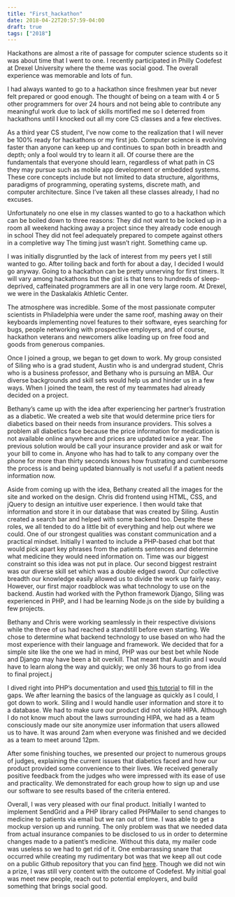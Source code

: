 ```yaml
---
title: "First_hackathon"
date: 2018-04-22T20:57:59-04:00
draft: true
tags: ["2018"]
---
```


Hackathons are almost a rite of passage for computer science students so it was about time that I went to one. I recently participated in Philly Codefest at Drexel University where the theme was social good. The overall experience was memorable and lots of fun.

I had always wanted to go to a hackathon since freshmen year but never felt prepared or good enough. The thought of being on a team with 4 or 5 other programmers for over 24 hours and not being able to contribute any meaningful work due to lack of skills mortified me so I deterred from hackathons until I knocked out all my core CS classes and a few electives.

As a third year CS student, I’ve now come to the realization that I will never be 100% ready for hackathons or my first job. Computer science is evolving faster than anyone can keep up and continues to span both in breadth and depth; only a fool would try to learn it all. Of course there are the fundamentals that everyone should learn, regardless of what path in CS they may pursue such as mobile app development or embedded systems. These core concepts include but not limited to data structure, algorithms, paradigms of programming, operating systems, discrete math, and computer architecture. Since I’ve taken all these classes already, I had no excuses.

Unfortunately no one else in my classes wanted to go to a hackathon which can be boiled down to three reasons:
They did not want to be locked up in a room all weekend hacking away a project since they already code enough in school
They did not feel adequately prepared to compete against others in a completive way
The timing just wasn’t right. Something came up.

I was initially disgruntled by the lack of interest from my peers yet I still wanted to go. After toiling back and forth for about a day, I decided I would go anyway. Going to a hackathon can be pretty unnerving for first timers. It will vary among hackathons but the gist is that tens to hundreds of sleep-deprived, caffeinated programmers are all in one very large room. At Drexel, we were in the Daskalakis Athletic Center.

The atmosphere was incredible. Some of the most passionate computer scientists in Philadelphia were under the same roof, mashing away on their keyboards implementing novel features to their software, eyes searching for bugs, people networking with prospective employers, and of course, hackathon veterans and newcomers alike loading up on free food and goods from generous companies.

Once I joined a group, we began to get down to work. My group consisted of Siling who is a grad student, Austin who is and undergrad student, Chris who is a business professor, and Bethany who is pursuing an MBA. Our diverse backgrounds and skill sets would help us and hinder us in a few ways. When I joined the team, the rest of my teammates had already decided on a project.

Bethany’s came up with the idea after experiencing her partner’s frustration as a diabetic. We created a web site that would determine price tiers for diabetics based on their needs from insurance providers. This solves a problem all diabetics face because the price information for medication is not available online anywhere and prices are updated twice a year. The previous solution would be call your insurance provider and ask or wait for your bill to come in. Anyone who has had to talk to any company over the phone for more than thirty seconds knows how frustrating and cumbersome the process is and being updated biannually is not useful if a patient needs information now.

Aside from coming up with the idea, Bethany created all the images for the site and worked on the design. Chris did frontend using HTML, CSS, and jQuery to design an intuitive user experience. I then would take that information and store it in our database that was created by Siling. Austin created a search bar and helped with some backend too. Despite these roles, we all tended to do a little bit of everything and help out where we could. One of our strongest qualities was constant communication and a practical mindset. Initially I wanted to include a PHP-based chat bot that would pick apart key phrases from the patients sentences and determine what medicine they would need information on. Time was our biggest constraint so this idea was not put in place. Our second biggest restraint was our diverse skill set which was a double edged sword. Our collective breadth our knowledge easily allowed us to divide the work up fairly easy. However, our first major roadblock was what technology to use on the backend. Austin had worked with the Python framework Django, Siling was experienced in PHP, and I had be learning Node.js on the side by building a few projects.

Bethany and Chris were working seamlessly in their respective divisions while the three of us had reached a standstill before even starting. We chose to determine what backend technology to use based on who had the most experience with their language and framework. We decided that for a simple site like the one we had in mind, PHP was our best bet while Node and Django may have been a bit overkill. That meant that Austin and I would have to learn along the way and quickly; we only 36 hours to go from idea to final project.j

I dived right into PHP’s documentation and used [this tutorial](https://www.tutorialspoint.com/php/index.htm) to fill in the gaps. We after learning the basics of the language as quickly as I could, I got down to work. Siling and I would handle user information and store it to a database. We had to make sure our product did not violate HIPA. Although I do not know much about the laws surrounding HIPA, we had as a team consciously made our site anonymize user information that users allowed us to have. It was around 2am when everyone was finished and we decided as a team to meet around 12pm.

After some finishing touches, we presented our project to numerous groups of judges, explaining the current issues that diabetics faced and how our product provided some convenience to their lives. We received generally positive feedback from the judges who were impressed with its ease of use and practicality. We demonstrated for each group how to sign up and use our software to see results based of the criteria entered.

Overall, I was very pleased with our final product. Initially I wanted to implement SendGrid and a PHP library called PHPMailer to send changes to medicine to patients via email but we ran out of time. I was able to get a mockup version up and running. The only problem was that we needed data from actual insurance companies to be disclosed to us in order to determine changes made to a patient’s medicine. Without this data, my mailer code was useless so we had to get rid of it. One embarrassing snare that occurred while creating my rudimentary bot was that we keep all out code on a public Github repository that you can find [here](https://github.com/thewhiterabbit31/diabeticinsuranceguide). Though we did not win a prize, I was still very content with the outcome of Codefest. My initial goal was meet new people, reach out to potential employers, and build something that brings social good.
